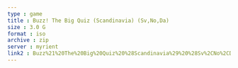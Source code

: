 ```yaml
---
type : game
title : Buzz! The Big Quiz (Scandinavia) (Sv,No,Da)
size : 3.0 G
format : iso
archive : zip
server : myrient
link2 : Buzz%21%20The%20Big%20Quiz%20%28Scandinavia%29%20%28Sv%2CNo%2CDa%29
---
```

